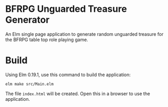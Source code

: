 # BFRPG Unguarded Treasure Generator
An Elm single page application to generate random unguarded treasure for the BFRPG table top role playing game.

# Build
Using Elm 0.19.1, use this command to build the application:

```elm make src/Main.elm```

The file `index.html` will be created.
Open this in a browser to use the application.
